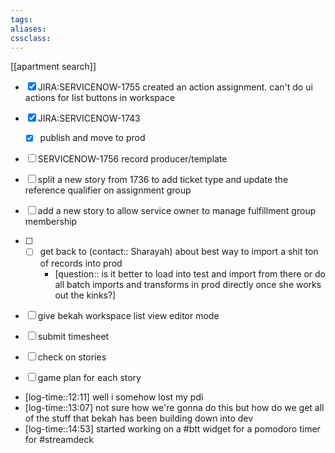 ```yaml
---
tags:
aliases:
cssclass:
---
```


[[apartment search]]
- [x] JIRA:SERVICENOW-1755 
      created an action assignment. can't do ui actions for list buttons in workspace 

- [x] JIRA:SERVICENOW-1743
	- [x] publish and move to prod  

- [ ] SERVICENOW-1756 record producer/template
- [ ] split a new story from 1736 to add ticket type and update the reference qualifier on assignment group
- [ ] add a new story to allow service owner to manage fulfillment group membership 
- [ ] - [ ] get back to (contact:: Sharayah) about best way to import a shit ton of records into prod 
	- [question:: is it better to load into test and import from there or do all batch imports and transforms in prod directly once she works out the kinks?]
- [ ] give bekah workspace list view editor mode 
- [ ] submit timesheet 
- [ ] check on stories 
- [ ] game plan for each story 
- [log-time::12:11] well i somehow lost my pdi
- [log-time::13:07] not sure how we're gonna do this but how do we get all of the stuff that bekah has been building down into dev 
- [log-time::14:53] started working on a #btt widget for a pomodoro timer for #streamdeck